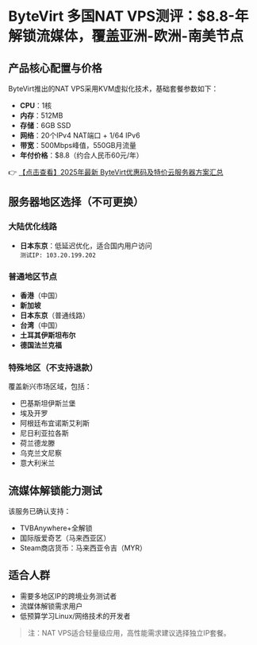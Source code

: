 # ByteVirt 多国NAT VPS测评：$8.8-年解锁流媒体，覆盖亚洲-欧洲-南美节点

## 产品核心配置与价格
ByteVirt推出的NAT VPS采用KVM虚拟化技术，基础套餐参数如下：
- **CPU**：1核  
- **内存**：512MB  
- **存储**：6GB SSD  
- **网络**：20个IPv4 NAT端口 + 1/64 IPv6  
- **带宽**：500Mbps峰值，550GB月流量  
- **年付价格**：$8.8（约合人民币60元/年）

👉 [【点击查看】2025年最新 ByteVirt优惠码及特价云服务器方案汇总](https://bit.ly/bytevirt)

## 服务器地区选择（不可更换）
### 大陆优化线路
- **日本东京**：低延迟优化，适合国内用户访问  
  `测试IP: 103.20.199.202`

### 普通地区节点
- **香港**（中国）  
- **新加坡**  
- **日本东京**（普通线路）  
- **台湾**（中国）  
- **土耳其伊斯坦布尔**  
- **德国法兰克福**  

### 特殊地区（不支持退款）
覆盖新兴市场区域，包括：
- 巴基斯坦伊斯兰堡  
- 埃及开罗  
- 阿根廷布宜诺斯艾利斯  
- 尼日利亚拉各斯  
- 荷兰德龙滕  
- 乌克兰文尼察  
- 意大利米兰  

## 流媒体解锁能力测试
该服务已确认支持：
- TVBAnywhere+全解锁  
- 国际版爱奇艺（马来西亚区）  
- Steam商店货币：马来西亚令吉（MYR）  

## 适合人群
- 需要多地区IP的跨境业务测试者  
- 流媒体解锁需求用户  
- 低预算学习Linux/网络技术的开发者  

> 注：NAT VPS适合轻量级应用，高性能需求建议选择独立IP套餐。